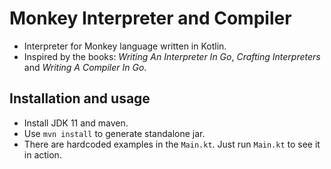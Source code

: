 # Monkey Interpreter and Compiler
* Interpreter for Monkey language written in Kotlin.
* Inspired by the books: *Writing An Interpreter In Go*, *Crafting Interpreters* and *Writing A Compiler In Go*.

## Installation and usage
* Install JDK 11 and maven.
* Use `mvn install` to generate standalone jar.
* There are hardcoded examples in the `Main.kt`. Just run `Main.kt` to see it in action. 
